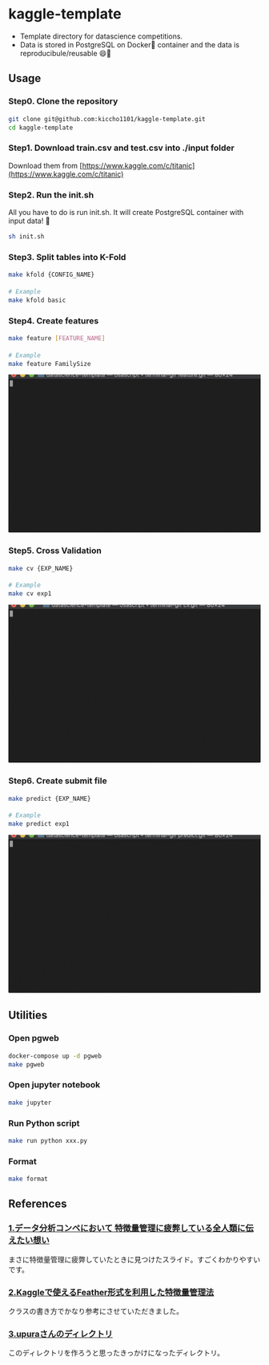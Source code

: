 # kaggle-template

- Template directory for datascience competitions.
- Data is stored in PostgreSQL on Docker🐳 container and the data is reproducibule/reusable 😄🎉

## Usage

### Step0. Clone the repository

```sh
git clone git@github.com:kiccho1101/kaggle-template.git
cd kaggle-template
```

### Step1. Download train.csv and test.csv into ./input folder

Download them from [https://www.kaggle.com/c/titanic](https://www.kaggle.com/c/titanic)

### Step2. Run the init.sh

All you have to do is run init.sh.
It will create PostgreSQL container with input data! 🎉

```bash
sh init.sh
```

### Step3. Split tables into K-Fold

```sh
make kfold {CONFIG_NAME}

# Example
make kfold basic
```

### Step4. Create features

```sh
make feature [FEATURE_NAME]

# Example
make feature FamilySize
```

![](./gif/feature.gif)

### Step5. Cross Validation

```sh
make cv {EXP_NAME}

# Example
make cv exp1
```

![](./gif/cv.gif)

### Step6. Create submit file

```sh
make predict {EXP_NAME}

# Example
make predict exp1
```

![](./gif/predict.gif)


## Utilities

### Open pgweb

```sh
docker-compose up -d pgweb
make pgweb
```

### Open jupyter notebook

```sh
make jupyter
```

### Run Python script

```sh
make run python xxx.py
```

### Format

```sh
make format
```

## References

### [1.データ分析コンペにおいて 特徴量管理に疲弊している全人類に伝えたい想い][1]

まさに特徴量管理に疲弊していたときに見つけたスライド。すごくわかりやすいです。

### [2.Kaggleで使えるFeather形式を利用した特徴量管理法][2]

クラスの書き方でかなり参考にさせていただきました。

### [3.upuraさんのディレクトリ][3]

このディレクトリを作ろうと思ったきっかけになったディレクトリ。

[1]:https://speakerdeck.com/takapy/detafen-xi-konpenioite-te-zheng-liang-guan-li-nipi-bi-siteiruquan-ren-lei-nichuan-etaixiang-i
[2]:https://amalog.hateblo.jp/entry/kaggle-feature-management
[3]:https://github.com/upura/ml-competition-template-titanic
